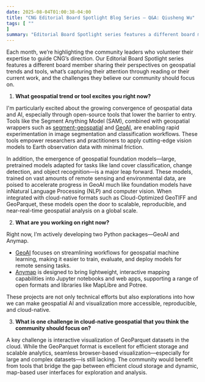 ```yaml
---
date: 2025-08-04T01:00:38-04:00
title: "CNG Editorial Board Spotlight Blog Series – Q&A: Qiusheng Wu"
tags: [ ""
]
summary: "Editorial Board Spotlight series features a different board member sharing their perspectives on geospatial trends and tools, what’s capturing their attention through reading or their current work, and the challenges they believe our community should focus on."
---
```


Each month, we’re highlighting the community leaders who volunteer their expertise to guide CNG’s direction. Our Editorial Board Spotlight series features a different board member sharing their perspectives on geospatial trends and tools, what’s capturing their attention through reading or their current work, and the challenges they believe our community should focus on.

1. **What geospatial trend or tool excites you right now?** 

I'm particularly excited about the growing convergence of geospatial data and AI, especially through open-source tools that lower the barrier to entry. Tools like the Segment Anything Model (SAM), combined with geospatial wrappers such as [segment-geospatial](https://samgeo.gishub.org/) and [GeoAI](https://opengeoai.org/), are enabling rapid experimentation in image segmentation and classification workflows. These tools empower researchers and practitioners to apply cutting-edge vision models to Earth observation data with minimal friction.

In addition, the emergence of geospatial foundation models—large, pretrained models adapted for tasks like land cover classification, change detection, and object recognition—is a major leap forward. These models, trained on vast amounts of remote sensing and environmental data, are poised to accelerate progress in GeoAI much like foundation models have inNatural Language Processing (NLP) and computer vision. When integrated with cloud-native formats such as Cloud-Optimized GeoTIFF and GeoParquet, these models open the door to scalable, reproducible, and near-real-time geospatial analysis on a global scale.

2. **What are you working on right now?**

Right now, I’m actively developing two Python packages—GeoAI and Anymap.

- [GeoAI](https://opengeoai.org) focuses on streamlining workflows for geospatial machine learning, making it easier to train, evaluate, and deploy models for remote sensing tasks.  
- [Anymap](https://anymap.dev/) is designed to bring lightweight, interactive mapping capabilities into Jupyter notebooks and web apps, supporting a range of open formats and libraries like MapLibre and Potree.

These projects are not only technical efforts but also explorations into how we can make geospatial AI and visualization more accessible, reproducible, and cloud-native.

3. **What is one challenge in cloud-native geospatial that you think the community should focus on?**

A key challenge is interactive visualization of GeoParquet datasets in the cloud. While the GeoParquet format is excellent for efficient storage and scalable analytics, seamless browser-based visualization—especially for large and complex datasets—is still lacking. The community would benefit from tools that bridge the gap between efficient cloud storage and dynamic, map-based user interfaces for exploration and analysis.  
